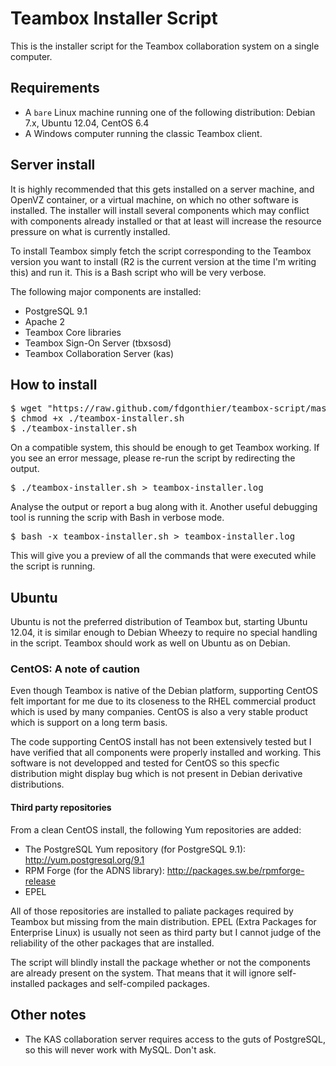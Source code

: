 # Teambox Installer Script

This is the installer script for the Teambox collaboration system on a single computer.

## Requirements

- A `bare` Linux machine running one of the following distribution: Debian 7.x, Ubuntu 12.04, CentOS 6.4
- A Windows computer running the classic Teambox client.

## Server install

It is highly recommended that this gets installed on a server machine, and OpenVZ container, or a virtual machine, on which no other software is installed. The installer will install several components which may conflict with components already installed or that at least will increase the resource pressure on what is currently installed.

To install Teambox simply fetch the script corresponding to the Teambox version you want to install (R2 is the current version at the time I'm writing this) and run it. This is a Bash script who will be very verbose.

The following major components are installed:

- PostgreSQL 9.1
- Apache 2
- Teambox Core libraries
- Teambox Sign-On Server (tbxsosd)
- Teambox Collaboration Server (kas)

## How to install

<pre>
$ wget "https://raw.github.com/fdgonthier/teambox-script/master/teambox-installer.sh"
$ chmod +x ./teambox-installer.sh
$ ./teambox-installer.sh
</pre>

On a compatible system, this should be enough to get Teambox working. If you see an error message, please re-run the script by redirecting the output.

<pre>
$ ./teambox-installer.sh > teambox-installer.log
</pre>

Analyse the output or report a bug along with it. Another useful debugging tool is running the scrip with Bash in verbose mode.

<pre>
$ bash -x teambox-installer.sh > teambox-installer.log
</pre>

This will give you a preview of all the commands that were executed while the script is running.

## Ubuntu

Ubuntu is not the preferred distribution of Teambox but, starting Ubuntu 12.04, it is similar enough to Debian Wheezy to require no special handling in the script. Teambox should work as well on Ubuntu as on Debian.

### CentOS: A note of caution

Even though Teambox is native of the Debian platform, supporting CentOS felt important for me due to its closeness to the RHEL commercial product which is used by many companies. CentOS is also a very stable product which is support on a long term basis.

The code supporting CentOS install has not been extensively tested but I have verified that all components were properly installed and working. This software is not developped and tested for CentOS so this specfic distribution might display bug which is not present in Debian derivative distributions.

#### Third party repositories

From a clean CentOS install, the following Yum repositories are added:

- The PostgreSQL Yum repository (for PostgreSQL 9.1): http://yum.postgresql.org/9.1
- RPM Forge (for the ADNS library): http://packages.sw.be/rpmforge-release
- EPEL

All of those repositories are installed to paliate packages required by Teambox but missing from the main distribution. EPEL (Extra Packages for Enterprise Linux) is usually not seen as third party but I cannot judge of the reliability of the other packages that are installed.

The script will blindly install the package whether or not the components are already present on the system. That means that it will ignore self-installed packages and self-compiled packages.

## Other notes

- The KAS collaboration server requires access to the guts of PostgreSQL, so this will never work with MySQL. Don't ask.